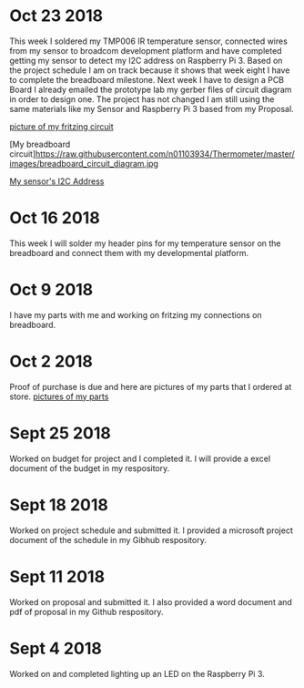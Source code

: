 
# Oct 23 2018
This week I soldered my TMP006 IR temperature sensor, connected wires from my sensor to broadcom development platform and have completed getting my sensor to detect my I2C address on Raspberry Pi 3. Based on the project schedule I am on track because it shows that week eight I have to complete the breadboard milestone. Next week I have to design a PCB Board I already emailed the prototype lab my gerber files of circuit diagram in order to design one. The project has not changed I am still using the same materials like my Sensor and Raspberry Pi 3 based from my Proposal.

[picture of my fritzing circuit](https://raw.githubusercontent.com/n01103934/Thermometer/master/images/Thermometer%20Circuit%20Diagram.PNG)

[My breadboard circuit]https://raw.githubusercontent.com/n01103934/Thermometer/master/images/breadboard_circuit_diagram.jpg

[My sensor's I2C Address](https://raw.githubusercontent.com/n01103934/Thermometer/master/images/I2CAddress.PNG)

# Oct 16 2018 
This week I will solder my header pins for my temperature sensor on the breadboard and connect them with my developmental platform.

# Oct 9 2018
I have my parts with me and working on fritzing my connections on breadboard.

# Oct 2 2018
Proof of purchase is due and here are pictures of my parts that I ordered at store.
[pictures of my parts](https://raw.githubusercontent.com/n01103934/Thermometer/master/images/parts.png)

# Sept 25 2018
Worked on budget for project and I completed it. I will provide a excel document of the budget in my respository.

# Sept 18 2018
Worked on project schedule and submitted it. I provided a microsoft project document of the schedule in my Gibhub respository.

# Sept 11 2018
Worked on proposal and submitted it. I also provided a word document and pdf of proposal in my Github respository.

# Sept 4 2018
Worked on and completed lighting up an LED on the Raspberry Pi 3. 
